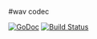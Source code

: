#wav codec

[![GoDoc](http://godoc.org/github.com/go-audio/wav?status.svg)](http://godoc.org/github.com/go-audio/wav)
[![Build Status](https://travis-ci.org/go-audio/wav.png)](https://travis-ci.org/go-audio/wav)

